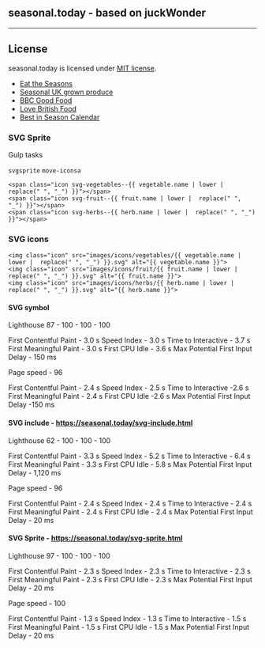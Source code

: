 ## seasonal.today - based on juckWonder

---------------

## License

seasonal.today is licensed under [MIT license](https://github.com/dogwonder/juckWonder/blob/master/LICENSE). 

* [Eat the Seasons](http://www.eattheseasons.co.uk/)
* [Seasonal UK grown produce](https://www.vegsoc.org/cookery-school/blog/seasonal-uk-grown-produce/)
* [BBC Good Food](https://www.bbcgoodfood.com/seasonal-calendar/)
* [Love British Food](http://www.lovebritishfood.co.uk/british-food-and-drinks/whats-in-season-when)
* [Best in Season Calendar](https://www.bordbia.ie/lifestyle/information/fruit-vegetables/best-in-season-calendar/)


### SVG Sprite

Gulp tasks

`svgsprite`
`move-iconsa`

```
<span class="icon svg-vegetables--{{ vegetable.name | lower |  replace(" ", "_") }}"></span>
<span class="icon svg-fruit--{{ fruit.name | lower |  replace(" ", "_") }}"></span>
<span class="icon svg-herbs--{{ herb.name | lower |  replace(" ", "_") }}"></span>
```

### SVG icons

```
<img class="icon" src="images/icons/vegetables/{{ vegetable.name | lower |  replace(" ", "_") }}.svg" alt="{{ vegetable.name }}">
<img class="icon" src="images/icons/fruit/{{ fruit.name | lower |  replace(" ", "_") }}.svg" alt="{{ fruit.name }}"> 
<img class="icon" src="images/icons/herbs/{{ herb.name | lower |  replace(" ", "_") }}.svg" alt="{{ herb.name }}">
```

#### SVG symbol 

Lighthouse
87 - 100 - 100 - 100

First Contentful Paint - 3.0 s
Speed Index - 3.0 s
Time to Interactive - 3.7 s
First Meaningful Paint - 3.0 s
First CPU Idle - 3.6 s
Max Potential First Input Delay - 150 ms

Page speed - 96

First Contentful Paint - 2.4 s
Speed Index - 2.5 s
Time to Interactive -2.6 s
First Meaningful Paint - 2.4 s
First CPU Idle -2.6 s
Max Potential First Input Delay -150 ms



#### SVG include - https://seasonal.today/svg-include.html

Lighthouse
62 - 100 - 100 - 100

First Contentful Paint - 3.3 s
Speed Index - 5.2 s
Time to Interactive - 6.4 s
First Meaningful Paint - 3.3 s
First CPU Idle - 5.8 s
Max Potential First Input Delay - 1,120 ms


Page speed - 96

First Contentful Paint - 2.4 s
Speed Index - 2.4 s
Time to Interactive - 2.4 s
First Meaningful Paint - 2.4 s
First CPU Idle - 2.4 s
Max Potential First Input Delay - 20 ms


#### SVG Sprite - https://seasonal.today/svg-sprite.html

Lighthouse
97 - 100 - 100 - 100

First Contentful Paint - 2.3 s
Speed Index - 2.3 s
Time to Interactive - 2.3 s
First Meaningful Paint - 2.3 s
First CPU Idle - 2.3 s
Max Potential First Input Delay - 20 ms


Page speed - 100

First Contentful Paint - 1.3 s
Speed Index - 1.3 s
Time to Interactive - 1.5 s
First Meaningful Paint - 1.5 s
First CPU Idle - 1.5 s
Max Potential First Input Delay - 20 ms



